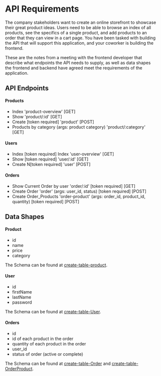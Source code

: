 # API Requirements
The company stakeholders want to create an online storefront to showcase their great product ideas. Users need to be able to browse an index of all products, see the specifics of a single product, and add products to an order that they can view in a cart page. You have been tasked with building the API that will support this application, and your coworker is building the frontend.

These are the notes from a meeting with the frontend developer that describe what endpoints the API needs to supply, as well as data shapes the frontend and backend have agreed meet the requirements of the application. 

## API Endpoints
#### Products
- Index 'product-overview' [GET]
- Show 'product/:id' [GET]
- Create [token required] 'product' [POST]
- Products by category (args: product category) 'product/:category' [GET]

#### Users
- Index [token required] Index 'user-overview' [GET]
- Show [token required] 'user/:id' [GET]
- Create N[token required] 'user' [POST]

#### Orders
- Show Current Order by user 'order/:id' [token required] [GET]
- Create Order 'order' (args: user_id, status) [token required] [POST]
- Create Order_Products 'order-product' (args: order_id, product_id, quantity) [token required] [POST]

## Data Shapes
#### Product
-  id
- name
- price
- category

The Schema can be found at [create-table-product](./migrations/sqls/20220216141510-product-table-up.sql).

#### User
- id
- firstName
- lastName
- password


The Schema can be found at [create-table-User](./migrations/sqls/20220216144644-user-table-up.sql).

#### Orders
- id
- id of each product in the order
- quantity of each product in the order
- user_id
- status of order (active or complete)


The Schema can be found at [create-table-Order](./migrations/sqls/20220216145655-order-table-up.sql) and [create-table-OrderProduct](./migrations/sqls/20220216146517-orderproduct-table-up.sql).
